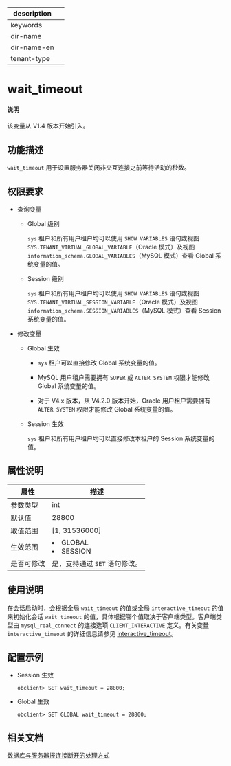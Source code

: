 |description||
|---|---|
|keywords||
|dir-name||
|dir-name-en||
|tenant-type||

# wait_timeout

<main id="notice" type='explain'>
  <h4>说明</h4>
  <p>该变量从 V1.4 版本开始引入。</p>
</main>

## 功能描述

`wait_timeout` 用于设置服务器关闭非交互连接之前等待活动的秒数。


## 权限要求

* 查询变量

  * Global 级别

    `sys` 租户和所有用户租户均可以使用 `SHOW VARIABLES` 语句或视图 `SYS.TENANT_VIRTUAL_GLOBAL_VARIABLE`（Oracle 模式）及视图 `information_schema.GLOBAL_VARIABLES`（MySQL 模式）查看 Global 系统变量的值。

  * Session 级别

    `sys` 租户和所有用户租户均可以使用 `SHOW VARIABLES` 语句或视图 `SYS.TENANT_VIRTUAL_SESSION_VARIABLE`（Oracle 模式）及视图 `information_schema.SESSION_VARIABLES`（MySQL 模式）查看 Session 系统变量的值。

* 修改变量

  * Global 生效

    * `sys` 租户可以直接修改 Global 系统变量的值。
  
    * MySQL 用户租户需要拥有 `SUPER` 或 `ALTER SYSTEM` 权限才能修改 Global 系统变量的值。

    * 对于 V4.x 版本，从 V4.2.0 版本开始，Oracle 用户租户需要拥有 `ALTER SYSTEM` 权限才能修改 Global 系统变量的值。

  * Session 生效

    `sys` 租户和所有用户租户均可以直接修改本租户的 Session 系统变量的值。

## 属性说明

| **属性** |                                                   **描述**                                                   |
|--------|------------------------------------------------------------------------------------------------------------|
| 参数类型   | int                     |
| 默认值    | 28800                   |
| 取值范围   | [1, 31536000]         |
| 生效范围   | <li> GLOBAL   <li> SESSION    |
| 是否可修改  | 是，支持通过 `SET` 语句修改。|

## 使用说明

在会话启动时，会根据全局 `wait_timeout` 的值或全局 `interactive_timeout` 的值来初始化会话 `wait_timeout` 的值，具体根据哪个值取决于客户端类型。客户端类型由 `mysql_real_connect` 的连接选项 `CLIENT_INTERACTIVE` 定义。有关变量 `interactive_timeout` 的详细信息请参见 [interactive_timeout](../300.global-system-variable/3300.interactive_timeout-global.md)。

## 配置示例

* Session 生效

  ```shell
  obclient> SET wait_timeout = 28800;
  ```

* Global 生效

  ```shell
  obclient> SET GLOBAL wait_timeout = 28800;
  ```

## 相关文档

[数据库与服务器报连接断开的处理方式](../../../../300.develop/100.application-development-of-mysql-mode/700.application-error-handling-specification-and-common-error-solutions/200.common-errors-and-solutions-of-mysql-mode.md)
